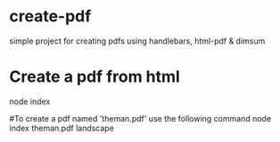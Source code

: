 # create-pdf
simple project for creating pdfs using handlebars, html-pdf &amp; dimsum


# Create a pdf from html
node index <pdf name> <orientation>

#To create a pdf named 'theman.pdf' use the following command
node index theman.pdf landscape